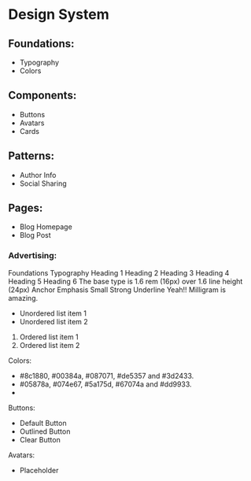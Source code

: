 # Design System

## Foundations:
- Typography
- Colors

## Components: 
- Buttons
- Avatars
- Cards

## Patterns:
- Author Info
- Social Sharing

## Pages:
- Blog Homepage
- Blog Post

### Advertising:
Foundations
Typography
Heading 1
Heading 2
Heading 3
Heading 4
Heading 5
Heading 6
The base type is 1.6 rem (16px) over 1.6 line height (24px)
<a>Anchor</a>
Emphasis
Small
Strong
Underline
Yeah!! Milligram is amazing.
<ul>
<li>Unordered list item 1</li>
<li>Unordered list item 2</li>
</ul>

<ol>
<li>Ordered list item 1</li>
<li>Ordered list item 2</li>
</ol>

Colors:
-   #8c1880,  #00384a,  #087071,  #de5357 and  #3d2433.
-   #05878a,  #074e67,  #5a175d,  #67074a and  #dd9933.
-

Buttons:
- Default Button
- Outlined Button
- Clear Button

Avatars:
- Placeholder